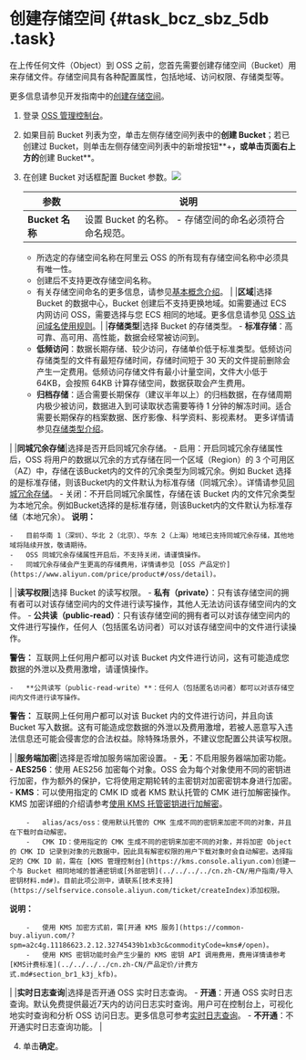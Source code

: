 # 创建存储空间 {#task_bcz_sbz_5db .task}

在上传任何文件（Object）到 OSS 之前，您首先需要创建存储空间（Bucket）用来存储文件。存储空间具有各种配置属性，包括地域、访问权限、存储类型等。

更多信息请参见开发指南中的[创建存储空间](../../../../cn.zh-CN/开发指南/存储空间（Bucket）/创建存储空间.md#)。

1.  登录 [OSS 管理控制台](https://oss.console.aliyun.com/)。
2.  如果目前 Bucket 列表为空，单击左侧存储空间列表中的**创建 Bucket**；若已创建过 Bucket，则单击左侧存储空间列表中的新增按钮**+**，或单击页面右上方的**创建 Bucket**。
3.  在创建 Bucket 对话框配置 Bucket 参数。![](http://static-aliyun-doc.oss-cn-hangzhou.aliyuncs.com/assets/img/4740/156888149333919_zh-CN.png)

 

    |参数|说明|
    |--|--|
    |**Bucket 名称**|设置 Bucket 的名称。     -   存储空间的命名必须符合命名规范。
    -   所选定的存储空间名称在阿里云 OSS 的所有现有存储空间名称中必须具有唯一性。
    -   创建后不支持更改存储空间名称。
    -   有关存储空间命名的更多信息，请参见[基本概念介绍](../../../../cn.zh-CN/开发指南/基本概念.md#)。
 |
    |**区域**|选择 Bucket 的数据中心，Bucket 创建后不支持更换地域。如需要通过 ECS 内网访问 OSS，需要选择与您 ECS 相同的地域。更多信息请参见 [OSS 访问域名使用规则](../../../../cn.zh-CN/开发指南/访问域名（Endpoint）/OSS访问域名使用规则.md#)。|
    |**存储类型**|选择 Bucket 的存储类型。     -   **标准存储**：高可靠、高可用、高性能，数据会经常被访问到。
    -   **低频访问**：数据长期存储、较少访问，存储单价低于标准类型。低频访问存储类型的文件有最短存储时间，存储时间短于 30 天的文件提前删除会产生一定费用。低频访问存储文件有最小计量空间，文件大小低于 64KB，会按照 64KB 计算存储空间，数据获取会产生费用。
    -   **归档存储**：适合需要长期保存（建议半年以上）的归档数据，在存储周期内极少被访问，数据进入到可读取状态需要等待 1 分钟的解冻时间。适合需要长期保存的档案数据、医疗影像、科学资料、影视素材。
 更多详情请参见[存储类型介绍](../../../../cn.zh-CN/开发指南/存储类型/存储类型介绍.md#)。

 |
    |**同城冗余存储**|选择是否开启同城冗余存储。     -   启用：开启同城冗余存储属性后，OSS 将用户的数据以冗余的方式存储在同一个区域（Region）的 3 个可用区（AZ）中，存储在该Bucket内的文件的冗余类型为同城冗余。例如 Bucket 选择的是标准存储，则该Bucket内的文件默认为标准存储（同城冗余）。详情请参见[同城冗余存储](../../../../cn.zh-CN/开发指南/数据容灾/同城冗余存储.md#)。
    -   关闭：不开启同城冗余属性，存储在该 Bucket 内的文件冗余类型为本地冗余。例如Bucket选择的是标准存储，则该Bucket内的文件默认为标准存储（本地冗余）。
 **说明：** 

    -   目前华南 1（深圳）、华北 2（北京）、华东 2（上海）地域已支持同城冗余存储，其他地域将陆续开放，敬请期待。
    -   OSS 同城冗余存储属性开启后，不支持关闭，请谨慎操作。
    -   同城冗余存储会产生更高的存储费用，详情请参见 [OSS 产品定价](https://www.aliyun.com/price/product#/oss/detail)。
 |
    |**读写权限**|选择 Bucket 的读写权限。     -   **私有（private）**：只有该存储空间的拥有者可以对该存储空间内的文件进行读写操作，其他人无法访问该存储空间内的文件。
    -   **公共读（public-read）**：只有该存储空间的拥有者可以对该存储空间内的文件进行写操作，任何人（包括匿名访问者）可以对该存储空间中的文件进行读操作。

**警告：** 互联网上任何用户都可以对该 Bucket 内文件进行访问，这有可能造成您数据的外泄以及费用激增，请谨慎操作。

    -   **公共读写（public-read-write）**：任何人（包括匿名访问者）都可以对该存储空间内文件进行读写操作。

**警告：** 互联网上任何用户都可以对该 Bucket 内的文件进行访问，并且向该 Bucket 写入数据。这有可能造成您数据的外泄以及费用激增，若被人恶意写入违法信息还可能会侵害您的合法权益。除特殊场景外，不建议您配置公共读写权限。

 |
    |**服务端加密**|选择是否增加服务端加密设置。     -   **无**：不启用服务器端加密功能。
    -   **AES256**：使用 AES256 加密每个对象。OSS 会为每个对象使用不同的密钥进行加密，作为额外的保护，它将使用定期轮转的主密钥对加密密钥本身进行加密。
    -   **KMS**：可以使用指定的 CMK ID 或者 KMS 默认托管的 CMK 进行加解密操作。KMS 加密详细的介绍请参考[使用 KMS 托管密钥进行加解密](../../../../cn.zh-CN/开发指南/数据加密/服务器端加密.md#section_c24_wbd_5gb)。

        -   alias/acs/oss：使用默认托管的 CMK 生成不同的密钥来加密不同的对象，并且在下载时自动解密。
        -   CMK ID：使用指定的 CMK 生成不同的密钥来加密不同的对象，并将加密 Object 的 CMK ID 记录到对象的元数据中，因此具有解密权限的用户下载对象时会自动解密。选择指定的 CMK ID 前，需在 [KMS 管理控制台](https://kms.console.aliyun.com)创建一个与 Bucket 相同地域的普通密钥或[外部密钥](../../../../cn.zh-CN/用户指南/导入密钥材料.md#)。目前此项公测中，请联系[技术支持](https://selfservice.console.aliyun.com/ticket/createIndex)添加权限。
**说明：** 

        -   使用 KMS 加密方式前，需[开通 KMS 服务](https://common-buy.aliyun.com/?spm=a2c4g.11186623.2.12.32745439b1xb3c&commodityCode=kms#/open)。
        -   使用 KMS 密钥功能时会产生少量的 KMS 密钥 API 调用费用，费用详情请参考[KMS计费标准](../../../../cn.zh-CN/产品定价/计费方式.md#section_br1_k3j_kfb)。
 |
    |**实时日志查询**|选择是否开通 OSS 实时日志查询。     -   **开通**：开通 OSS 实时日志查询。默认免费提供最近7天内的访问日志实时查询。用户可在控制台上，可视化地实时查询和分析 OSS 访问日志。更多信息可参考[实时日志查询](../../../../cn.zh-CN/开发指南/日志管理/实时日志查询.md#)。
    -   **不开通**：不开通实时日志查询功能。
 |

4.  单击**确定**。

